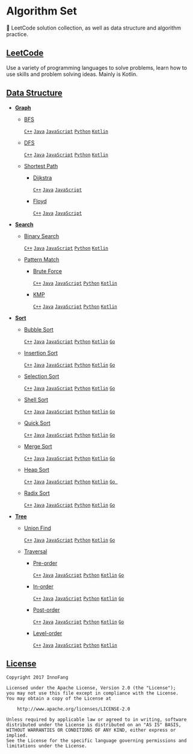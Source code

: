 # Algorithm Set
 
🎈 LeetCode solution collection, as well as data structure and algorithm practice.

## [LeetCode](./LeetCode)

Use a variety of programming languages to solve problems, learn how to use skills and problem solving ideas. Mainly is Kotlin.

## [Data Structure](./Data%20Structure)

+ **[Graph](./Data%20Structure/Graph)**

  - [BFS](./Data%20Structure/Graph/BFS)

    [`C++`](./Data%20Structure/Graph/BFS/main.cpp) [`Java`](./Data%20Structure/Graph/BFS/Main.java) [`JavaScript`](./Data%20Structure/Graph/BFS/main.js) [`Python`](./Data%20Structure/Graph/BFS/main.py) [`Kotlin`](./Data%20Structure/Graph/BFS/main.kt)

  - [DFS](./Data%20Structure/Graph/DFS)

    [`C++`](./Data%20Structure/Graph/DFS/main.cpp) [`Java`](./Data%20Structure/Graph/DFS/Main.java) [`JavaScript`](./Data%20Structure/Graph/DFS/main.js) [`Python`](./Data%20Structure/Graph/DFS/main.py) [`Kotlin`](./Data%20Structure/Graph/DFS/main.kt)

  - [Shortest Path](./Data%20Structure/Graph/Shortest%20Path)

    * [Dijkstra](./Data%20Structure/Graph/Shortest%20Path/Dijkstra)

      [`C++`](./Data%20Structure/Graph/Shortest%20Path/Dijkstra/main.cpp) [`Java`](./Data%20Structure/Graph/Shortest%20Path/Dijkstra/Main.java) [`JavaScript`](./Data%20Structure/Graph/Shortest%20Path/Dijkstra/main.js)

    * [Floyd](./Data%20Structure/Graph/Shortest%20Path/Floyd)

      [`C++`](./Data%20Structure/Graph/Shortest%20Path/Floyd/main.cpp) [`Java`](./Data%20Structure/Graph/Shortest%20Path/Floyd/Main.java) [`JavaScript`](./Data%20Structure/Graph/Shortest%20Path/Floyd/main.js)

+ **[Search](./Data%20Structure/Search)**

  - [Binary Search](./Data%20Structure/Search/Binary%20Search)

    [`C++`](./Data%20Structure/Search/Binary%20Search/main.cpp) [`Java`](./Data%20Structure/Search/Binary%20Search/Main.java) [`JavaScript`](./Data%20Structure/Search/Binary%20Search/main.js) [`Python`](./Data%20Structure/Search/Binary%20Search/main.py) [`Kotlin`](./Data%20Structure/Search/Binary%20Search/main.kt)

  - [Pattern Match](./Data%20Structure/Search/Pattern%20Match)

    * [Brute Force](./Data%20Structure/Search/Pattern%20Match/Brute%20Force)

      [`C++`](./Data%20Structure/Search/Pattern%20Match/Brute%20Force/main.cpp) [`Java`](./Data%20Structure/Search/Pattern%20Match/Brute%20Force/Main.java) [`JavaScript`](./Data%20Structure/Search/Pattern%20Match/Brute%20Force/main.js) [`Python`](./Data%20Structure/Search/Pattern%20Match/Brute%20Force/main.py) [`Kotlin`](./Data%20Structure/Search/Pattern%20Match/Brute%20Force/main.kt) 
      
    * [KMP](./Data%20Structure/Search/Pattern%20Match/KMP)
      
      [`C++`](./Data%20Structure/Search/Pattern%20Match/KMP/main.cpp) [`Java`](./Data%20Structure/Search/Pattern%20Match/KMP/Main.java) [`JavaScript`](./Data%20Structure/Search/Pattern%20Match/KMP/main.js) [`Python`](./Data%20Structure/Search/Pattern%20Match/KMP/main.py) [`Kotlin`](./Data%20Structure/Search/Pattern%20Match/KMP/main.kt) 

+ **[Sort](./Data%20Structure/Sort)**

  - [Bubble Sort](./Data%20Structure/Sort/Bubble%20Sort)

    [`C++`](./Data%20Structure/Sort/Bubble%20Sort/main.cpp) [`Java`](./Data%20Structure/Sort/Bubble%20Sort/Main.java) [`JavaScript`](./Data%20Structure/Sort/Bubble%20Sort/main.js) [`Python`](./Data%20Structure/Sort/Bubble%20Sort/main.py) [`Kotlin`](./Data%20Structure/Sort/Bubble%20Sort/main.kt)  [`Go`](./Data%20Structure/Sort/Bubble%20Sort/main.go)

  - [Insertion Sort](./Data%20Structure/Sort/Insertion%20Sort)

    [`C++`](./Data%20Structure/Sort/Insertion%20Sort/main.cpp) [`Java`](./Data%20Structure/Sort/Insertion%20Sort/Main.java) [`JavaScript`](./Data%20Structure/Sort/Insertion%20Sort/main.js) [`Python`](./Data%20Structure/Sort/Insertion%20Sort/main.py) [`Kotlin`](./Data%20Structure/Sort/Insertion%20Sort/main.kt) [`Go`](./Data%20Structure/Sort/Insertion%20Sort/main.go)

  - [Selection Sort](./Data%20Structure/Sort/Selection%20Sort)

    [`C++`](./Data%20Structure/Sort/Selection%20Sort/main.cpp) [`Java`](./Data%20Structure/Sort/Selection%20Sort/Main.java) [`JavaScript`](./Data%20Structure/Sort/Selection%20Sort/main.js) [`Python`](./Data%20Structure/Sort/Selection%20Sort/main.py) [`Kotlin`](./Data%20Structure/Sort/Selection%20Sort/main.kt) [`Go`](./Data%20Structure/Sort/Selection%20Sort/main.go)

  - [Shell Sort](./Data%20Structure/Sort/Shell%20Sort)
 
    [`C++`](./Data%20Structure/Sort/Shell%20Sort/main.cpp) [`Java`](./Data%20Structure/Sort/Shell%20Sort/Main.java) [`JavaScript`](./Data%20Structure/Sort/Shell%20Sort/main.js) [`Python`](./Data%20Structure/Sort/Shell%20Sort/main.py) [`Kotlin`](./Data%20Structure/Sort/Shell%20Sort/main.kt) [`Go`](./Data%20Structure/Sort/Shell%20Sort/main.go)

  - [Quick Sort](./Data%20Structure/Sort/Quick%20Sort)

    [`C++`](./Data%20Structure/Sort/Quick%20Sort/main.cpp) [`Java`](./Data%20Structure/Sort/Quick%20Sort/Main.java) [`JavaScript`](./Data%20Structure/Sort/Quick%20Sort/main.js) [`Python`](./Data%20Structure/Sort/Quick%20Sort/main.py) [`Kotlin`](./Data%20Structure/Sort/Quick%20Sort/main.kt) [`Go`](./Data%20Structure/Sort/Quick%20Sort/main.go) 

  - [Merge Sort](./Data%20Structure/Sort/Merge%20Sort)

    [`C++`](./Data%20Structure/Sort/Merge%20Sort/main.cpp) [`Java`](./Data%20Structure/Sort/Merge%20Sort/Main.java) [`JavaScript`](./Data%20Structure/Sort/Merge%20Sort/main.js) [`Python`](./Data%20Structure/Sort/Merge%20Sort/main.py) [`Kotlin`](./Data%20Structure/Sort/Merge%20Sort/main.kt) [`Go`](./Data%20Structure/Sort/Merge%20Sort/main.go) 

  - [Heap Sort](./Data%20Structure/Sort/Heap%20Sort)

    [`C++`](./Data%20Structure/Sort/Heap%20Sort/main.py) [`Java`](./Data%20Structure/Sort/Heap%20Sort/Main.java)  [`JavaScript`](./Data%20Structure/Sort/Heap%20Sort/main.js) [`Python`](./Data%20Structure/Sort/Heap%20Sort/main.py) [`Kotlin`](./Data%20Structure/Sort/Heap%20Sort/main.kt)  [`Go `](./Data%20Structure/Sort/Heap%20Sort/main.go) 

  - [Radix Sort](./Data%20Structure/Sort/Radix%20Sort)

    [`C++`](./Data%20Structure/Sort/Radix%20Sort/main.cpp) [`Java`](./Data%20Structure/Sort/Radix%20Sort/Main.java) [`JavaScript`](./Data%20Structure/Sort/Radix%20Sort/main.js) [`Python`](./Data%20Structure/Sort/Radix%20Sort/main.py) [`Kotlin`](./Data%20Structure/Sort/Radix%20Sort/main.kt) [`Go`](./Data%20Structure/Sort/Radix%20Sort/main.go)

+ **[Tree](./Data%20Structure/Tree)**

  - [Union Find](./Data%20Structure/Tree/Union%20Find)

    [`C++`](./Data%20Structure/Tree/Union%20Find/UnionFind.cpp) [`Java`](./Data%20Structure/Tree/Union%20Find/UnionFind.java) [`JavaScript`](./Data%20Structure/Tree/Union%20Find/union-find.js) [`Python`](./Data%20Structure/Tree/Union%20Find/union_find.py) [`Kotlin`](./Data%20Structure/Tree/Union%20Find/UnionFind.kt) [`Go`](./Data%20Structure/Tree/Union%20Find/UnionFind.go)

  - [Traversal](./Data%20Structure/Tree/Traversal)

    * [Pre-order](./Data%20Structure/Tree/Traversal/Pre%20Order)

      [`C++`](./Data%20Structure/Tree/Traversal/Pre%20Order/main.cpp) [`Java`](./Data%20Structure/Tree/Traversal/Pre%20Order/Main.java) [`JavaScript`](./Data%20Structure/Tree/Traversal/Pre%20Order/main.js) [`Python`](./Data%20Structure/Tree/Traversal/Pre%20Order/main.py) [`Kotlin`](./Data%20Structure/Tree/Traversal/Pre%20Order/main.kt) [`Go`](./Data%20Structure/Tree/Traversal/Pre%20Order/main.go)
    
    * [In-order](./Data%20Structure/Tree/Traversal/In%20Order)

      [`C++`](./Data%20Structure/Tree/Traversal/In%20Order/main.cpp) [`Java`](./Data%20Structure/Tree/Traversal/In%20Order/Main.java) [`JavaScript`](./Data%20Structure/Tree/Traversal/In%20Order/main.js) [`Python`](./Data%20Structure/Tree/Traversal/In%20Order/main.py) [`Kotlin`](./Data%20Structure/Tree/Traversal/In%20Order/main.kt) [`Go`](./Data%20Structure/Tree/Traversal/In%20Order/main.go)

    * [Post-order](./Data%20Structure/Tree/Traversal/Post%20Order)

      [`C++`](./Data%20Structure/Tree/Traversal/Post%20Order/main.cpp) [`Java`](./Data%20Structure/Tree/Traversal/Post%20Order/Main.java) [`JavaScript`](./Data%20Structure/Tree/Traversal/Post%20Order/main.js) [`Python`](./Data%20Structure/Tree/Traversal/Post%20Order/main.py) [`Kotlin`](./Data%20Structure/Tree/Traversal/Post%20Order/main.kt) [`Go`](./Data%20Structure/Tree/Traversal/Post%20Order/main.go)
    
    * [Level-order](./Data%20Structure/Tree/Traversal/Level%20Order)

      [`C++`](./Data%20Structure/Tree/Traversal/Level%20Order/main.cpp) [`Java`](./Data%20Structure/Tree/Traversal/Level%20Order/Main.java) [`JavaScript`](./Data%20Structure/Tree/Traversal/Level%20Order/main.js) [`Python`](./Data%20Structure/Tree/Traversal/Level%20Order/main.py) [`Kotlin`](./Data%20Structure/Tree/Traversal/Level%20Order/main.kt)

## [License](./LICENSE)

    Copyright 2017 InnoFang
  
    Licensed under the Apache License, Version 2.0 (the "License");
    you may not use this file except in compliance with the License.
    You may obtain a copy of the License at
 
        http://www.apache.org/licenses/LICENSE-2.0
 
    Unless required by applicable law or agreed to in writing, software
    distributed under the License is distributed on an "AS IS" BASIS,
    WITHOUT WARRANTIES OR CONDITIONS OF ANY KIND, either express or implied.
    See the License for the specific language governing permissions and
    limitations under the License.